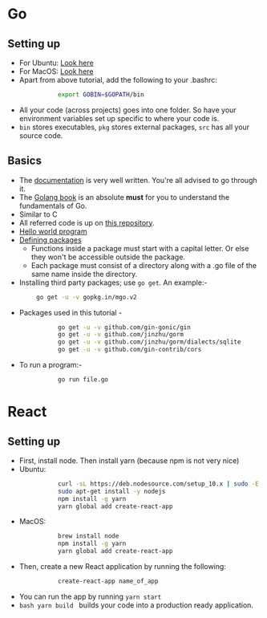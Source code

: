 # Go

## Setting up
- For Ubuntu: [Look here](https://www.linode.com/docs/development/go/install-go-on-ubuntu/)
- For MacOS: [Look here](http://sourabhbajaj.com/mac-setup/Go/README.html)
- Apart from above tutorial, add the following to your .bashrc:
```bash
              export GOBIN=$GOPATH/bin
```
- All your code (across projects) goes into one folder. So have your environment variables set up specific to where your code is.
- `bin` stores executables, `pkg` stores external packages, `src` has all your source code.

## Basics
- The [documentation](https://golang.org/doc/code.html) is very well written. You're all advised to go through it.
- The [Golang book](https://www.golang-book.com/books/intro) is an absolute **must** for you to understand the fundamentals of Go.
- Similar to C
- All referred code is up on [this repository](https://github.com/dheerajpreddy/Go-React-Boilerplate).
- [Hello world program](https://github.com/dheerajpreddy/Go-React-Boilerplate/blob/master/go/src/1%20-%20Hello%20world.go)
- [Defining packages](https://github.com/dheerajpreddy/Go-React-Boilerplate/blob/master/go/src/2%20-%20Using%20packages.go)
    - Functions inside a package must start with a capital letter. Or else they won't be accessible outside the package.
    - Each package must consist of a directory along with a .go file of the same name inside the directory.
- Installing third party packages; use `go get`. An example:-
```bash
        go get -u -v gopkg.in/mgo.v2
```
- Packages used in this tutorial -
```bash
              go get -u -v github.com/gin-gonic/gin
              go get -u -v github.com/jinzhu/gorm
              go get -u -v github.com/jinzhu/gorm/dialects/sqlite
              go get -u -v github.com/gin-contrib/cors
```
- To run a program:-
```bash
              go run file.go
```

# React

## Setting up
- First, install node. Then install yarn (because npm is not very nice)
- Ubuntu:
```bash
              curl -sL https://deb.nodesource.com/setup_10.x | sudo -E bash -
              sudo apt-get install -y nodejs
              npm install -g yarn
              yarn global add create-react-app
```
- MacOS:
```bash
              brew install node
              npm install -g yarn
              yarn global add create-react-app
```
- Then, create a new React application by running the following:
```bash
              create-react-app name_of_app
```
- You can run the app by running `yarn start`
- ```bash yarn build ``` builds your code into a production ready application.
